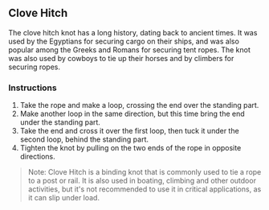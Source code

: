 ## Clove Hitch

The clove hitch knot has a long history, dating back to ancient times. It was used by the Egyptians for securing cargo on their ships, and was also popular among the Greeks and Romans for securing tent ropes. The knot was also used by cowboys to tie up their horses and by climbers for securing ropes.

### Instructions

1. Take the rope and make a loop, crossing the end over the standing part.
1. Make another loop in the same direction, but this time bring the end under the standing part.
1. Take the end and cross it over the first loop, then tuck it under the second loop, behind the standing part.
1. Tighten the knot by pulling on the two ends of the rope in opposite directions.

> Note: Clove Hitch is a binding knot that is commonly used to tie a rope to a post or rail. It is also used in boating, climbing and other outdoor activities, but it's not recommended to use it in critical applications, as it can slip under load.
